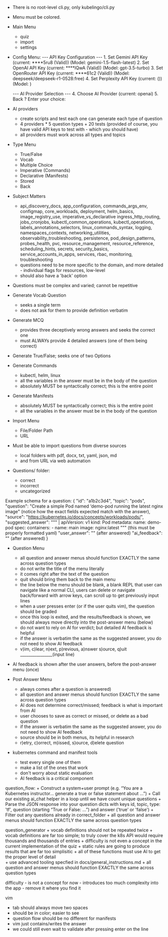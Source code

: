 - There is no root-level cli.py, only kubelingo/cli.py

- Menu must be colored.  

- Main Menu 
	+ quiz
	+ import 
	+ settings

- Config Menu: 
	--- API Key Configuration ---
	  1. Set Gemini API Key (current: ****5ru8 (Valid)) (Model: gemini-1.5-flash-latest)
	  2. Set OpenAI API Key (current: ****lQwA (Valid)) (Model: gpt-3.5-turbo)
	  3. Set OpenRouter API Key (current: ****61c2 (Valid)) (Model: deepseek/deepseek-r1-0528:free)
	  4. Set Perplexity API Key (current: ()) (Model: )

	--- AI Provider Selection ---
	  4. Choose AI Provider (current: openai)
	  5. Back
	? Enter your choice: 

- AI providers
	+ create scripts and test each one can generate each type of question 
	+ 4 providers * 5 question types + 20 tests (provided of course, you have valid API keys to test with - which you should have)
	+  all providers must work across all types and topics


- Type Menu
	+ True/False
	+ Vocab
	+ Multiple Choice 
	+ Imperative (Commands)
	+ Declarative (Manifests)
	+ Stored 
	+ Back

- Subject Matters
 	+ api_discovery_docs, app_configuration, commands_args_env, configmap, core_workloads, deployment, helm_basics, image_registry_use, imperative_vs_declarative ingress_http_routing, jobs_cronjobs, kubectl_common_operations, kubectl_operations, labels_annotations_selectors, linux_commands_syntax, logging, namespaces_contexts, networking_utilities, observability_troubleshooting, persistence, pod_design_patterns, probes_health, pvc, resource_management, resource_reference, scheduling_hints, secrets, security_basics, service_accounts_in_apps, services, rbac, monitoring, troubleshooting
	+ questions need to be more specific to the domain, and more detailed - individual flags for resources, low-level 
	+ should also have a 'back' option

- Questions must be complex and varied; cannot be repetitive 

- Generate Vocab Question
	+ seeks a single term 
	+ does not ask for them to provide definition verbatim 

- Generate MCQ
	+ provides three deceptively wrong answers and seeks the correct one
	+ must ALWAYs provide 4 detailed answers (one of them being correct)
 
- Generate True/False; seeks one of two Options 

- Generate Commands 
	+ kubectl, helm, linux
	+ all the variables in the answer must be in the body of the question 
	+ absolutely MUST be syntactically correct; this is the entire point 

- Generate Manifests 
	+ absolutely MUST be syntactically correct; this is the entire point
	+ all the variables in the answer must be in the body of the question 



- Import Menu 
	+ File/Folder Path 
	+ URL

- Must be able to import questions from diverse sources 
	+ local folders with pdf, docx, txt, yaml, json, md
	+ and from URL via web automation  


- Questions/ folder: 
	+ correct 
	+ incorrect 
	+ uncategorized 


Example schema for a question: 
    {
        "id": "a1b2c3d4",
        "topic": "pods",
        "question": "Create a simple Pod named ‘demo-pod running the latest nginx image" (notice how the exact fields expected match with the answer),
        "source": "https://kubernetes.io/docs/concepts/workloads/pods/",
        "suggested_answer": """ | 
            apiVersion: v1
            kind: Pod
            metadata:
              name: demo-pod
            spec:
              containers:
              - name: main
                image: nginx:latest
            """ (this must be properly formatted yaml) 
        "user_answer": "" (after answered)
		"ai_feedback": "" (after answered)
    }


-  Question Menu 
	+ all question and answer menus should function EXACTLY the same across question types  
	+ do not write the title of the menu literally
	+ it comes right after the text of the question
	+ quit should bring them back to the main menu 
	+ the line below the menu should be blank, a blank REPL that user can navigate like a normal CLI, users can delete or navigate back/forward with arrow keys, can scroll up to get previously input lines
	+ when a user presses enter (or if the user quits vim), the question should be graded 
	+ once this loop is exited, and the results/feedback is shown, we should always move directly into the post-answer menu (below)
	+ do not want to rely on AI for verdict; but detailed AI feedback is helpful 
	+ if the answer is verbatim the same as the suggested answer, you do not need to show AI feedback
	+ v)im, c)lear, n)ext, p)revious, a)nswer s)ource, q)uit 
	________________(input line)

- AI feedback is shown after the user answers, before the post-answer menu (once)

- Post Answer Menu 
	+ always comes after a question is answered)
	+ all question and answer menus should function EXACTLY the same across question types  
	+ AI does not determine correct/missed; feedback is what is important from AI 
	+ user chooses to save as correct or missed, or delete as a bad question 
	+ if the answer is verbatim the same as the suggested answer, you do not need to show AI feedback
	+ source should be in both menus, its helpful in research 
	+ r)etry, c)orrect, m)issed, s)ource, d)elete question 

- kubernetes command and manifest tools
	+ test every single one of them 
	+ make a list of the ones that work 
	+ don't worry about static evaluation 
	+ AI feedback is a critical component

question_flow: 
	+ Construct a system+user prompt (e.g. “You are a Kubernetes instructor… generate a true or false statement about <topic>…”)
	+ Call our existing ai_chat helper in a loop until we have count unique questions
	+ Parse the JSON response into your question dicts with keys id, topic, type: 'tf', question (starting “True or False: …”) and answer ('true' or 'false')
	+ Filter out any questions already in correct_folder
	+ all question and answer menus should function EXACTLY the same across question types  

question_generator
	+ vocab definitions should not be repeated twice 
	+ vocab definitions are far too simple; to truly cover the k8s API would require thousands and thousands of entries
	+ difficulty is not even a concept in the current implementation of the quiz
	+ static rules are going to produce results that are far too simplisitic
	+ all of these functions must use AI to get the proper level of detail  
	+ use advanced tooling specfied in docs/general_instructions.md
	+ all question and answer menus should function EXACTLY the same across question types  

difficulty
	- is not a concept for now 
	- introduces too much complexity into the app 
	- remove it where you find it 

vim
- tab should always move two spaces 
- should be in color; easier to see 
- question flow should be no different for manifests 
- vim just contains/writes the answer 
- we could still even wait to validate after pressing enter on the line

